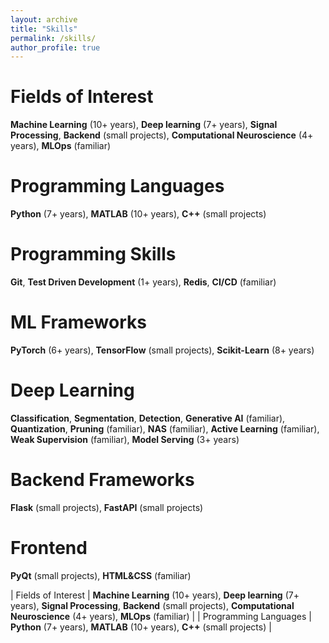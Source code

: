 ```yaml
---
layout: archive
title: "Skills"
permalink: /skills/
author_profile: true
---
```


<style>
    table {
        width: 100%;
        background-color: $light-gray;
    }

    table tbody tr td:nth-child(1){width:25%;}
    table tbody tr td:nth-child(2){width:75%;}

</style>

# Fields of Interest
**Machine Learning** (10+ years), **Deep learning** (7+ years), **Signal Processing**, **Backend** (small projects), **Computational Neuroscience** (4+ years), **MLOps** (familiar)

# Programming Languages
**Python** (7+ years), **MATLAB** (10+ years), **C++** (small projects)

# Programming Skills
**Git**, **Test Driven Development** (1+ years), **Redis**, **CI/CD** (familiar)

# ML Frameworks
**PyTorch** (6+ years), **TensorFlow** (small projects), **Scikit-Learn** (8+ years)

# Deep Learning
**Classification**, **Segmentation**, **Detection**, **Generative AI** (familiar), **Quantization**, **Pruning** (familiar), **NAS** (familiar), **Active Learning** (familiar), **Weak Supervision** (familiar), **Model Serving** (3+ years)

# Backend Frameworks
**Flask** (small projects), **FastAPI** (small projects)

# Frontend
**PyQt** (small projects), **HTML&CSS** (familiar)

| Fields of Interest | **Machine Learning** (10+ years), **Deep learning** (7+ years), **Signal Processing**, **Backend** (small projects), **Computational Neuroscience** (4+ years), **MLOps** (familiar) |
| Programming Languages | **Python** (7+ years), **MATLAB** (10+ years), **C++** (small projects) |

